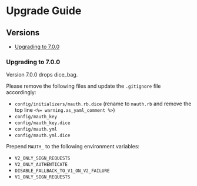 # Upgrade Guide

## Versions
- [Upgrading to 7.0.0](#upgrading-to-700)

### Upgrading to 7.0.0

Version 7.0.0 drops dice_bag.

Please remove the following files and update the `.gitignore` file accordingly:
- `config/initializers/mauth.rb.dice` (rename to `mauth.rb` and remove the top line `<%= warning.as_yaml_comment %>`)
- `config/mauth_key`
- `config/mauth_key.dice`
- `config/mauth.yml`
- `config/mauth.yml.dice`

Prepend `MAUTH_` to the following environment variables:
- `V2_ONLY_SIGN_REQUESTS`
- `V2_ONLY_AUTHENTICATE`
- `DISABLE_FALLBACK_TO_V1_ON_V2_FAILURE`
- `V1_ONLY_SIGN_REQUESTS`
